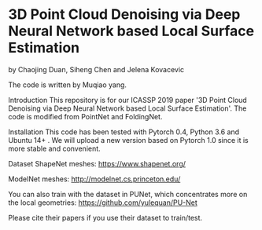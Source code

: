 # 3D Point Cloud Denoising via Deep Neural Network based Local Surface Estimation

by Chaojing Duan, Siheng Chen and Jelena Kovacevic

The code is written by Muqiao yang.

Introduction
This repository is for our ICASSP 2019 paper '3D Point Cloud Denoising via Deep Neural Network based Local Surface Estimation'. The code is modified from PointNet and FoldingNet.

Installation
This code has been tested with Pytorch 0.4, Python 3.6 and Ubuntu 14+ . We will upload a new version based on Pytorch 1.0 since it is more stable and convenient.

Dataset
ShapeNet meshes:
https://www.shapenet.org/

ModelNet meshes:
http://modelnet.cs.princeton.edu/

You can also train with the dataset in PUNet, which concentrates more on the local geometries:
https://github.com/yulequan/PU-Net

Please cite their papers if you use their dataset to train/test.
